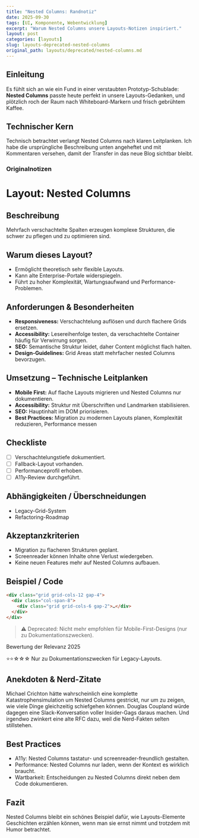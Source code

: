 ```yaml
---
title: "Nested Columns: Randnotiz"
date: 2025-09-30
tags: [UI, Komponente, Webentwicklung]
excerpt: "Warum Nested Columns unsere Layouts-Notizen inspiriert."
layout: post
categories: [layouts]
slug: layouts-deprecated-nested-columns
original_path: layouts/deprecated/nested-columns.md
---
```


## Einleitung
Es fühlt sich an wie ein Fund in einer verstaubten Prototyp-Schublade: **Nested Columns** passte heute perfekt in unsere Layouts-Gedanken, und plötzlich roch der Raum nach Whiteboard-Markern und frisch gebrühtem Kaffee.

## Technischer Kern
Technisch betrachtet verlangt Nested Columns nach klaren Leitplanken. Ich habe die ursprüngliche Beschreibung unten angeheftet und mit Kommentaren versehen, damit der Transfer in das neue Blog sichtbar bleibt.

### Originalnotizen
# Layout: Nested Columns

## Beschreibung
Mehrfach verschachtelte Spalten erzeugen komplexe Strukturen, die schwer zu pflegen und zu optimieren sind.

## Warum dieses Layout?
- Ermöglicht theoretisch sehr flexible Layouts.
- Kann alte Enterprise-Portale widerspiegeln.
- Führt zu hoher Komplexität, Wartungsaufwand und Performance-Problemen.

## Anforderungen & Besonderheiten
- **Responsiveness:** Verschachtelung auflösen und durch flachere Grids ersetzen.
- **Accessibility:** Lesereihenfolge testen, da verschachtelte Container häufig für Verwirrung sorgen.
- **SEO:** Semantische Struktur leidet, daher Content möglichst flach halten.
- **Design-Guidelines:** Grid Areas statt mehrfacher nested Columns bevorzugen.

## Umsetzung – Technische Leitplanken
- **Mobile First:** Auf flache Layouts migrieren und Nested Columns nur dokumentieren.
- **Accessibility:** Struktur mit Überschriften und Landmarken stabilisieren.
- **SEO:** Hauptinhalt im DOM priorisieren.
- **Best Practices:** Migration zu modernen Layouts planen, Komplexität reduzieren, Performance messen

## Checkliste
- [ ] Verschachtelungstiefe dokumentiert.
- [ ] Fallback-Layout vorhanden.
- [ ] Performanceprofil erhoben.
- [ ] A11y-Review durchgeführt.

## Abhängigkeiten / Überschneidungen
- Legacy-Grid-System
- Refactoring-Roadmap

## Akzeptanzkriterien
- Migration zu flacheren Strukturen geplant.
- Screenreader können Inhalte ohne Verlust wiedergeben.
- Keine neuen Features mehr auf Nested Columns aufbauen.

## Beispiel / Code
```html
<div class="grid grid-cols-12 gap-4">
  <div class="col-span-8">
    <div class="grid grid-cols-6 gap-2">…</div>
  </div>
</div>
```

> ⚠️ Deprecated: Nicht mehr empfohlen für Mobile-First-Designs (nur zu Dokumentationszwecken).

Bewertung der Relevanz 2025

⭐⭐☆☆☆ Nur zu Dokumentationszwecken für Legacy-Layouts.

## Anekdoten & Nerd-Zitate
Michael Crichton hätte wahrscheinlich eine komplette Katastrophensimulation um Nested Columns gestrickt, nur um zu zeigen, wie viele Dinge gleichzeitig schiefgehen können. Douglas Coupland würde dagegen eine Slack-Konversation voller Insider-Gags daraus machen. Und irgendwo zwinkert eine alte RFC dazu, weil die Nerd-Fakten selten stillstehen.

## Best Practices
- A11y: Nested Columns tastatur- und screenreader-freundlich gestalten.
- Performance: Nested Columns nur laden, wenn der Kontext es wirklich braucht.
- Wartbarkeit: Entscheidungen zu Nested Columns direkt neben dem Code dokumentieren.

## Fazit
Nested Columns bleibt ein schönes Beispiel dafür, wie Layouts-Elemente Geschichten erzählen können, wenn man sie ernst nimmt und trotzdem mit Humor betrachtet.
